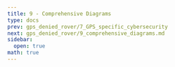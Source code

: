```yaml
---
title: 9 - Comprehensive Diagrams
type: docs
prev: gps_denied_rover/7_GPS_specific_cybersecurity
next: gps_denied_rover/9_comprehensive_diagrams.md
sidebar:
  open: true
math: true
---
```




